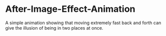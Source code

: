 # After-Image-Effect-Animation
A simple animation showing that moving extremely fast back and forth can give the illusion of being in two places at once.
